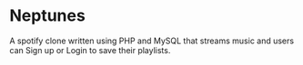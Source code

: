 # Neptunes
A spotify clone written using PHP and MySQL that streams music and users can Sign up or Login to save their playlists.
